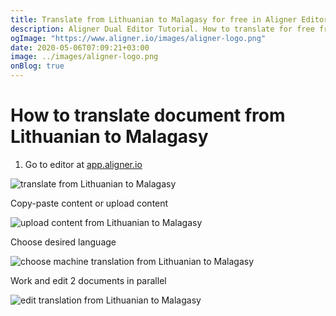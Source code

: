 ```yaml
---
title: Translate from Lithuanian to Malagasy for free in Aligner Editor
description: Aligner Dual Editor Tutorial. How to translate for free from Lithuanian to Malagasy. Aligner is multilingual document management platform. 
ogImage: "https://www.aligner.io/images/aligner-logo.png"
date: 2020-05-06T07:09:21+03:00
image: ../images/aligner-logo.png
onBlog: true
---
```


# How to translate document from Lithuanian to Malagasy

1. Go to editor at [app.aligner.io](https://app.aligner.io "Aligner App web page")

![translate from Lithuanian to Malagasy](../aligner-blank-editor.png "translate from Lithuanian to Malagasy")

Copy-paste content or upload content

![upload content from Lithuanian to Malagasy](../aligner-uploaded-document.png "upload content from Lithuanian to Malagasy")

Choose desired language

![choose machine translation from Lithuanian to Malagasy](../aligner-language-dropdown.png "choose machine translation from Lithuanian to Malagasy")

Work and edit 2 documents in parallel

![edit translation from Lithuanian to Malagasy](../aligner-double-sitded-editor.png "edit translation from Lithuanian to Malagasy")

